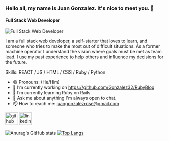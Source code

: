 ### Hello all, my name is Juan Gonzalez. It's nice to meet you. 🤝
#### Full Stack Web Developer
![Full Stack Web Developer](https://email.uplers.com/blog/wp-content/uploads/2020/07/GIF-blog.gif)

I am a full stack web developer, a self-starter that loves to learn, and someone who tries to make the most out of difficult situations. As a former machine operator I understand the vision where goals must be met as team lead. I use my past experience to help others and influence my decisions for the future.

Skills: REACT / JS / HTML / CSS / Ruby / Python

- 😄 Pronouns: (He/Him) 
- 🔭 I’m currently working on https://github.com/Gonzalez32/RubyBlog 
- 🌱 I’m currently learning Ruby on Rails 
- 💬 Ask me about anything I'm always open to chat. 
- 📫 How to reach me: juangonzalezrose@gmail.com 


[<img src='https://cdn.jsdelivr.net/npm/simple-icons@3.0.1/icons/github.svg' alt='github' height='40'>](https://github.com/https://github.com/Gonzalez32)  [<img src='https://cdn.jsdelivr.net/npm/simple-icons@3.0.1/icons/linkedin.svg' alt='linkedin' height='40'>](https://www.linkedin.com/in/juan-gonzalez93//)  




![Anurag's GitHub stats](https://github-readme-stats.vercel.app/api?username=Gonzalez32&show_icons=true&theme=cobalt)
[![Top Langs](https://github-readme-stats.vercel.app/api/top-langs/?username=Gonzalez32&layout=compact)](https://github.com/anuraghazra/github-readme-stats)




<!--
**Gonzalez32/Gonzalez32** is a ✨ _special_ ✨ repository because its `README.md` (this file) appears on your GitHub profile.

Here are some ideas to get you started:

- 🔭 I’m currently working on ...
- 🌱 I’m currently learning ...
- 👯 I’m looking to collaborate on ...
- 🤔 I’m looking for help with ...
- 💬 Ask me about ...
- 📫 How to reach me: ...
- 😄 Pronouns: ...
- ⚡ Fun fact: ...
-->
